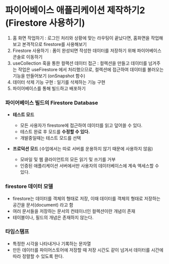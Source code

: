 # 파이어베이스 애플리케이션 제작하기2 (Firestore 사용하기)

1. 홈 화면 작업하기 : 로그인 처리와 상황에 맞는 라우팅이 끝났다면, 홈화면을 작업해보고 본격적으로 firestore를 사용해보기
2. Firestore 사용하기 : 폼이 완성되면 작성한 데이터를 저장하기 위해 파이어베이스 콘솔로 이동하기
3. useCollection 훅을 통한 컬랙션 데이터 접근 : 컬렉션을 만들고 데이터를 넘겨주는 작업은 useFirestore 에서 처리했으므로, 컬렉션에 접근하여 데이터를 불러오는 기능을 만들어보기 (onSnapshot 함수)
4. 데이터 삭제 기능 구현 : 일기를 삭제하는 기능 구현
5. 파이어베이스를 통해 빌드하고 배포하기


### 파이어베이스 빌드의 Firestore Database 

- **테스트 모드** 
  - 모든 사용자가 firestore에 접근하여 데이터를 읽고 덮어쓸 수 있다. 
  - 테스트 완료 후 모드를 **수정할 수 있다.** 
  - 개발중일때는 테스트 모드를 선택
    
- **프로덕션 모드** (수업에서는 따로 서버를 운용하지 않기 때문에 사용하지 않음)
  - 모바일 및 웹 클라이언트의 모든 읽기 및 쓰기를 거부
  - 인증된 애플리케이션 서버에서만 사용자의 데이터베이스에 계속 액세스할 수 있다. 
  

### firestore 데이터 모델

- firestore는 데이터를 객체의 형태로 저장, 이때 데이터를 객체의 형태로 저장하는 공간을 문서(document) 라고 함
- 여러 문서들을 저장하는 문서의 컨테이너인 컬렉션이란 개념이 존재
- 테이블이나, 필드의 개념은 존재하지 않는다.

### 타임스탬프

- 특정한 시각을 나타내거나 기록하는 문자열
- 만든 데이터를 파이어스토어에 저장할 때 저장 시간도 같이 넘겨서 데이터를 시간에 따라 정렬할 수 있도록 한다.
